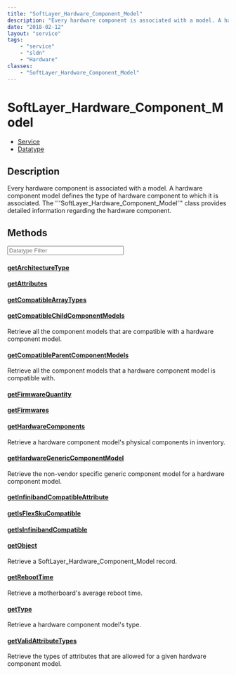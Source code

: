 ```yaml
---
title: "SoftLayer_Hardware_Component_Model"
description: "Every hardware component is associated with a model. A hardware component model defines the type of hardware component t... "
date: "2018-02-12"
layout: "service"
tags:
    - "service"
    - "sldn"
    - "Hardware"
classes:
    - "SoftLayer_Hardware_Component_Model"
---
```

# SoftLayer_Hardware_Component_Model
<div id='service-datatype'>
    <ul id='sldn-reference-tabs'>
    <li id='service'> <a href='/reference/services/SoftLayer_Hardware_Component_Model' >Service</a></li>    <li id='datatype'> <a href='/reference/datatypes/SoftLayer_Hardware_Component_Model' >Datatype</a></li>
    </ul>
</div>

## Description
Every hardware component is associated with a model. A hardware component model defines the type of hardware component to which it is associated. The '''SoftLayer_Hardware_Component_Model''' class provides detailed information regarding the hardware component. 



        
<div id="properties" class="content service-content">

## Methods

<div class="view-filters">
    <div class="clearfix">
        <div class="search-input-box">
            <input placeholder="Datatype Filter" onkeyup="titleSearch(inputId='edit-combine', divId='method-div', elementClass='method-row')" 
                type="text" id="edit-combine" value="" size="30" maxlength="128" class="form-text">
        </div>
    </div>
</div>

#### [getArchitectureType](/reference/services/SoftLayer_Hardware_Component_Model/getArchitectureType)


#### [getAttributes](/reference/services/SoftLayer_Hardware_Component_Model/getAttributes)


#### [getCompatibleArrayTypes](/reference/services/SoftLayer_Hardware_Component_Model/getCompatibleArrayTypes)


#### [getCompatibleChildComponentModels](/reference/services/SoftLayer_Hardware_Component_Model/getCompatibleChildComponentModels)
Retrieve all the component models that are compatible with a hardware component model.

#### [getCompatibleParentComponentModels](/reference/services/SoftLayer_Hardware_Component_Model/getCompatibleParentComponentModels)
Retrieve all the component models that a hardware component model is compatible with.

#### [getFirmwareQuantity](/reference/services/SoftLayer_Hardware_Component_Model/getFirmwareQuantity)


#### [getFirmwares](/reference/services/SoftLayer_Hardware_Component_Model/getFirmwares)


#### [getHardwareComponents](/reference/services/SoftLayer_Hardware_Component_Model/getHardwareComponents)
Retrieve a hardware component model's physical components in inventory.

#### [getHardwareGenericComponentModel](/reference/services/SoftLayer_Hardware_Component_Model/getHardwareGenericComponentModel)
Retrieve the non-vendor specific generic component model for a hardware component model.

#### [getInfinibandCompatibleAttribute](/reference/services/SoftLayer_Hardware_Component_Model/getInfinibandCompatibleAttribute)


#### [getIsFlexSkuCompatible](/reference/services/SoftLayer_Hardware_Component_Model/getIsFlexSkuCompatible)


#### [getIsInfinibandCompatible](/reference/services/SoftLayer_Hardware_Component_Model/getIsInfinibandCompatible)


#### [getObject](/reference/services/SoftLayer_Hardware_Component_Model/getObject)
Retrieve a SoftLayer_Hardware_Component_Model record.

#### [getRebootTime](/reference/services/SoftLayer_Hardware_Component_Model/getRebootTime)
Retrieve a motherboard's average reboot time.

#### [getType](/reference/services/SoftLayer_Hardware_Component_Model/getType)
Retrieve a hardware component model's type.

#### [getValidAttributeTypes](/reference/services/SoftLayer_Hardware_Component_Model/getValidAttributeTypes)
Retrieve the types of attributes that are allowed for a given hardware component model.

</div>

